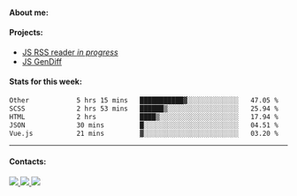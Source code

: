 #### About me:

#### Projects:
- [JS RSS reader *in progress*](https://github.com/GKoil/frontend-project-lvl3)
- [JS GenDiff](https://github.com/GKoil/GenDiff)

#### Stats for this week:
<!--START_SECTION:waka-->

```txt
Other            5 hrs 15 mins   ███████████▓░░░░░░░░░░░░░   47.05 %
SCSS             2 hrs 53 mins   ██████▒░░░░░░░░░░░░░░░░░░   25.94 %
HTML             2 hrs           ████▒░░░░░░░░░░░░░░░░░░░░   17.94 %
JSON             30 mins         █░░░░░░░░░░░░░░░░░░░░░░░░   04.51 %
Vue.js           21 mins         ▓░░░░░░░░░░░░░░░░░░░░░░░░   03.20 %
```

<!--END_SECTION:waka-->
---
#### Contacts:

<a target='_blank' title='LinkedIn' href="https://www.linkedin.com/in/gkoil/">
  <img src="https://img.shields.io/badge/LinkedIn-0077B5?style=for-the-badge&logo=linkedin&logoColor=white" />
</a>
<a target='_blank' title='Telegram' href="https://t.me/gkoil">
  <img src="https://img.shields.io/badge/Telegram-2CA5E0?style=for-the-badge&logo=telegram&logoColor=white" />
</a>
<a target='_blank' title='Gmail' href="mailto: gk.grigorev@gmail.com">
  <img src="https://img.shields.io/badge/Gmail-D14836?style=for-the-badge&logo=gmail&logoColor=white" />
</a>

